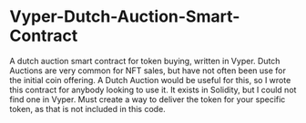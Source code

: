 # Vyper-Dutch-Auction-Smart-Contract
A dutch auction smart contract for token buying, written in Vyper.
Dutch Auctions are very common for NFT sales, but have not often been use for the initial coin offering.
A Dutch Auction would be useful for this, so I wrote this contract for anybody looking to use it. It exists in Solidity, but I could not find one in Vyper.
Must create a way to deliver the token for your specific token, as that is not included in this code.
